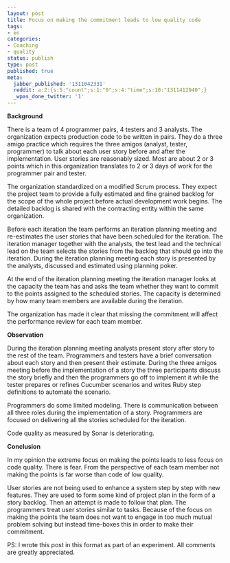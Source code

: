 ```yaml
---
layout: post
title: Focus on making the commitment leads to low quality code
tags:
- en
categories:
- Coaching
- quality
status: publish
type: post
published: true
meta:
  jabber_published: '1311042331'
  reddit: a:2:{s:5:"count";s:1:"0";s:4:"time";s:10:"1311412940";}
  _wpas_done_twitter: '1'
---
```

<strong>Background</strong>

There is a team of 4 programmer pairs, 4 testers and 3 analysts. The organization expects production code to be written in pairs. They do a three amigo practice which requires the three amigos (analyst, tester, programmer) to talk about each user story before and after the implementation. User stories are reasonably sized. Most are about 2 or 3 points which in this organization translates to 2 or 3 days of work for the programmer pair and tester.

The organization standardized on a modified Scrum process. They expect the project team to provide a fully estimated and fine grained backlog for the scope of the whole project before actual development work begins. The detailed backlog is shared with the contracting entity within the same organization.

Before each iteration the team performs an iteration planning meeting and re-estimates the user stories that have been scheduled for the iteration. The iteration manager together with the analysts, the test lead and the technical lead on the team selects the stories from the backlog that should go into the iteration. During the iteration planning meeting each story is presented by the analysts, discussed and estimated using planning poker.

At the end of the iteration planning meeting the iteration manager looks at the capacity the team has and asks the team whether they want to commit to the points assigned to the scheduled stories. The capacity is determined by how many team members are available during the iteration.

The organization has made it clear that missing the commitment will affect the performance review for each team member.

<strong>Observation</strong>

During the iteration planning meeting analysts present story after story to the rest of the team. Programmers and testers have a brief conversation about each story and then present their estimate. During the three amigos meeting before the implementation of a story the three participants discuss the story briefly and then the programmers go off to implement it while the tester prepares or refines Cucumber scenarios and writes Ruby step definitions to automate the scenario.

Programmers do some limited modeling. There is communication between all three roles during the implementation of a story. Programmers are focused on delivering all the  stories scheduled for the iteration. 

Code quality as measured by Sonar is deteriorating. 

<strong>Conclusion</strong>

In my opinion the extreme focus on making the points leads to less focus on code quality. There is fear. From the perspective of each team member not making the points is far worse than code of low quality.

User stories are not being used to enhance a system step by step with new features. They are used to form some kind of project plan in the form of a story backlog. Then an attempt is made to follow that plan. The programmers treat user stories similar to tasks. Because of the focus on making the points the team does not want to engage in too much mutual problem solving but instead time-boxes this in order to make their commitment.

</hr>
PS: I wrote this post in this format as part of an experiment. All comments are greatly appreciated.
